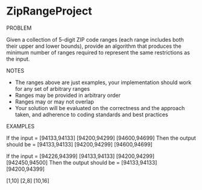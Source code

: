 # ZipRangeProject

PROBLEM

Given a collection of 5-digit ZIP code ranges (each range includes both their upper and lower bounds), provide an algorithm that produces 
the minimum number of ranges required to represent the same restrictions as the input. 

NOTES

- The ranges above are just examples, your implementation should work for any set of arbitrary ranges
- Ranges may be provided in arbitrary order
- Ranges may or may not overlap
- Your solution will be evaluated on the correctness and the approach taken, and adherence to coding standards and best practices

EXAMPLES

If the input = [94133,94133] [94200,94299] [94600,94699]
Then the output should be = [94133,94133] [94200,94299] [94600,94699]

If the input = [94226,94399] [94133,94133] [94200,94299] [942450,94500]
Then the output should be = [94133,94133] [94200,94399]

[1,10] [2,8] [10,16]
